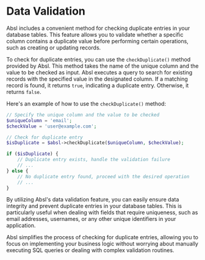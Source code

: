 # Data Validation

Absl includes a convenient method for checking duplicate entries in your database tables. This feature allows you to validate whether a specific column contains a duplicate value before performing certain operations, such as creating or updating records.

To check for duplicate entries, you can use the `checkDuplicate()` method provided by Absl. This method takes the name of the unique column and the value to be checked as input. Absl executes a query to search for existing records with the specified value in the designated column. If a matching record is found, it returns `true`, indicating a duplicate entry. Otherwise, it returns `false`.

Here's an example of how to use the `checkDuplicate()` method:

```php
// Specify the unique column and the value to be checked
$uniqueColumn = 'email';
$checkValue = 'user@example.com';

// Check for duplicate entry
$isDuplicate = $absl->checkDuplicate($uniqueColumn, $checkValue);

if ($isDuplicate) {
    // Duplicate entry exists, handle the validation failure
    // ...
} else {
    // No duplicate entry found, proceed with the desired operation
    // ...
}
```

By utilizing Absl's data validation feature, you can easily ensure data integrity and prevent duplicate entries in your database tables. This is particularly useful when dealing with fields that require uniqueness, such as email addresses, usernames, or any other unique identifiers in your application.

Absl simplifies the process of checking for duplicate entries, allowing you to focus on implementing your business logic without worrying about manually executing SQL queries or dealing with complex validation routines.